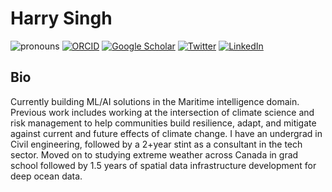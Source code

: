 # Harry Singh

![pronouns](https://img.shields.io/static/v1?label=pronouns&message=he/him&color=red&style=flat-square)
[![ORCID](https://img.shields.io/static/v1?label=ORCID&message=0000-0002-7958-2191&color=green&style=flat-square&logo=orcid)](https://orcid.org/0000-0002-7958-2191)
[![Google Scholar](https://img.shields.io/static/v1?label=&message=Google%20Scholar&color=gray&style=flat-square&logo=google-scholar)](https://scholar.google.ca/citations?user=NTTSPNgAAAAJ&hl=en&oi=ao)
[![Twitter](https://img.shields.io/twitter/follow/climcode?logo=twitter&style=flat-square)](https://twitter.com/climcode)
[![LinkedIn](https://img.shields.io/static/v1?label=&message=LinkedIn&color=0077B5&style=flat-square&logo=linkedin)](https://www.linkedin.com/in/harrysng)

## Bio
Currently building ML/AI solutions in the Maritime intelligence domain.   
Previous work includes working at the intersection of climate science and risk management to help communities build resilience, adapt, and mitigate against current and future effects of climate change. I have an undergrad in Civil engineering, followed by a 2+year stint as a consultant in the tech sector. Moved on to studying extreme weather across Canada in grad school followed by 1.5 years of spatial data infrastructure development for deep ocean data.
